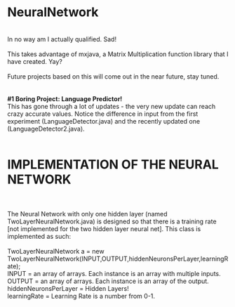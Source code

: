 # NeuralNetwork
<br>
In no way am I actually qualified. Sad!
<br>
<br>
This takes advantage of mxjava, a Matrix Multiplication function library that I have created. Yay?
<br>
<br>
Future projects based on this will come out in the near future, stay tuned. <br> <br>
<br> <b> #1 Boring Project: Language Predictor! </b>
<br> This has gone through a lot of updates - the very new update can reach crazy accurate values. Notice the difference in input from the first experiment (LanguageDetector.java) and the recently updated one (LanguageDetector2.java).
<br> <br> 
<h1> IMPLEMENTATION OF THE NEURAL NETWORK </h1>
<br><br>
The Neural Network with only one hidden layer (named TwoLayerNeuralNetwork.java) is designed so that there is a training rate [not implemented for the two hidden layer neural net]. This class is implemented as such: <br> <br>
TwoLayerNeuralNetwork a = new TwoLayerNeuralNetwork(INPUT,OUTPUT,hiddenNeuronsPerLayer,learningRate);
<br> INPUT = an array of arrays. Each instance is an array with multiple inputs.
<br> OUTPUT = an array of arrays. Each instance is an array of the output.
<br> hiddenNeuronsPerLayer = Hidden Layers! 
<br> learningRate = Learning Rate is a number from 0-1.
